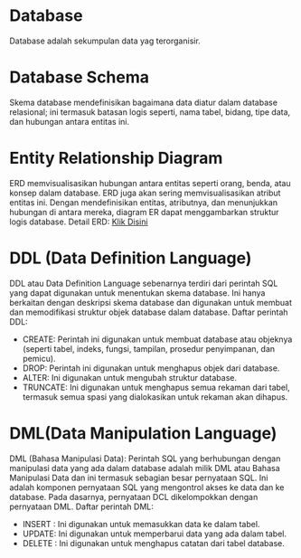 # Database
  Database adalah sekumpulan data yag terorganisir.

# Database Schema
Skema database mendefinisikan bagaimana data diatur dalam database relasional; ini termasuk batasan logis seperti, nama tabel, bidang, tipe data, dan hubungan antara entitas ini.

# Entity Relationship Diagram
ERD memvisualisasikan hubungan antara entitas seperti orang, benda, atau konsep dalam database. 
ERD juga akan sering memvisualisasikan atribut entitas ini. Dengan mendefinisikan entitas, atributnya, dan menunjukkan hubungan di antara mereka, diagram ER dapat menggambarkan struktur logis database. 
Detail ERD: [Klik Disini](https://www.lucidchart.com/pages/er-diagrams)

# DDL (Data Definition Language)
DDL atau Data Definition Language sebenarnya terdiri dari perintah SQL yang dapat digunakan untuk menentukan skema database. Ini hanya berkaitan dengan deskripsi skema database dan digunakan untuk membuat dan memodifikasi struktur objek database dalam database. 
Daftar perintah DDL: 
- CREATE: Perintah ini digunakan untuk membuat database atau objeknya (seperti tabel, indeks, fungsi, tampilan, prosedur penyimpanan, dan pemicu). 
- DROP: Perintah ini digunakan untuk menghapus objek dari database. 
- ALTER: Ini digunakan untuk mengubah struktur database. 
- TRUNCATE: Ini digunakan untuk menghapus semua rekaman dari tabel, termasuk semua spasi yang dialokasikan untuk rekaman akan dihapus. 

# DML(Data Manipulation Language)
DML (Bahasa Manipulasi Data): Perintah SQL yang berhubungan dengan manipulasi data yang ada dalam database adalah milik DML atau Bahasa Manipulasi Data dan ini termasuk sebagian besar pernyataan SQL. Ini adalah komponen pernyataan SQL yang mengontrol akses ke data dan ke database. Pada dasarnya, pernyataan DCL dikelompokkan dengan pernyataan DML. 
Daftar perintah DML: 
- INSERT : Ini digunakan untuk memasukkan data ke dalam tabel. 
- UPDATE: Ini digunakan untuk memperbarui data yang ada dalam tabel. 
- DELETE : Ini digunakan untuk menghapus catatan dari tabel database.